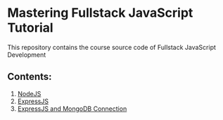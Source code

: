 # Mastering Fullstack JavaScript Tutorial

This repository contains the course source code of Fullstack JavaScript Development

## Contents:

1.  [NodeJS](https://github.com/sdmhsn/fullstack-js-tutorial/tree/01-nodejs)
2.  [ExpressJS](https://github.com/sdmhsn/fullstack-js-tutorial/tree/02-expressjs)
3.  [ExpressJS and MongoDB Connection](https://github.com/sdmhsn/fullstack-js-tutorial/tree/03-expressjs-mongodb-connection)
